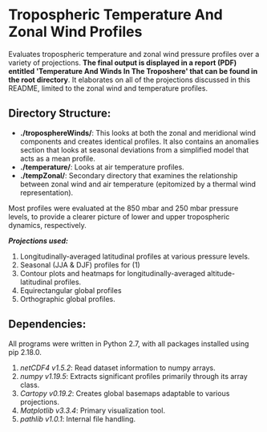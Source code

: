 # Tropospheric Temperature And Zonal Wind Profiles

Evaluates tropospheric temperature and zonal wind pressure profiles over a variety of projections. **The final output is displayed in a report (PDF) entitled 'Temperature And Winds In The Troposhere' that can be found in the root directory**. It elaborates on all of the projections discussed in this README, limited to the zonal wind and temperature profiles.

## Directory Structure: ##

 * **./troposphereWinds/**: This looks at both the zonal and meridional wind components and creates identical profiles. It also contains an anomalies section that looks at seasonal deviations from a simplified model that acts as a mean profile.
 * **./temperature/**: Looks at air temperature profiles.
 * **./tempZonal/**: Secondary directory that examines the relationship between zonal wind and air temperature (epitomized by a thermal wind representation). 

Most profiles were evaluated at the 850 mbar and 250 mbar pressure levels, to provide a clearer picture of lower and upper tropospheric dynamics, respectively.

***Projections used:***
1. Longitudinally-averaged latitudinal profiles at various pressure levels.
2. Seasonal (JJA & DJF) profiles for (1)
3. Contour plots and heatmaps for longitudinally-averaged altitude-latitudinal profiles.
4. Equirectangular global profiles
5. Orthographic global profiles.

## Dependencies: ##
All programs were written in Python 2.7, with all packages installed using pip 2.18.0.
1. *netCDF4 v1.5.2*: Read dataset information to numpy arrays.
2. *numpy v1.19.5*: Extracts significant profiles primarily through its array class.
3. *Cartopy v0.19.2*: Creates global basemaps adaptable to various projections.
4. *Matplotlib v3.3.4*: Primary visualization tool.
5. *pathlib v1.0.1*: Internal file handling.
